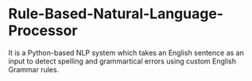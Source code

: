 # Rule-Based-Natural-Language-Processor
It is a Python-based NLP system which takes an English sentence as an input to detect spelling and grammartical errors using custom English Grammar rules.
